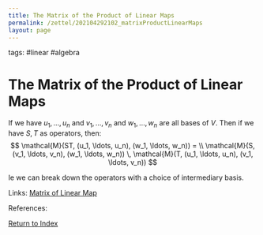 ```yaml
---
title: The Matrix of the Product of Linear Maps
permalink: /zettel/202104292102_matrixProductLinearMaps
layout: page
---
```

tags: #linear #algebra

# The Matrix of the Product of Linear Maps

If we have $u_1, \ldots, u_n$ and $v_1, \ldots, v_n$ and $w_1, \ldots, w_n$ are all bases of $V$. Then if we have
$S, T$ as operators, then:
$$
\mathcal{M}(ST, (u_1, \ldots, u_n), (w_1, \ldots, w_n)) = \\
\mathcal{M}(S, (v_1, \ldots, v_n), (w_1, \ldots, w_n)) \, \mathcal{M}(T, (u_1, \ldots, u_n), (v_1, \ldots, v_n))
$$

Ie we can break down the operators with a choice of intermediary basis.

Links: [Matrix of Linear Map](202102072233_matrixLinearMap)

References: 

[Return to Index](index)